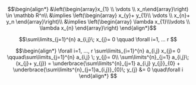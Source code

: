 

$$\begin{align*}
&\left(\begin{array}x_{1} \\ \vdots \\ x_n\end{array}\right) \in \mathbb R^n\\
&\implies \left(\begin{array}
x_{y}+ y_{1}\\ \vdots \\ x_{n}+ y_n
\end{array}\right)\\
&\implies \left(\begin{array}
\lambda x_{1}\\\vdots \\ \lambda x_{n}
\end{array}\right)
\end{align*}$$

$$\sum\limits_{j=1}^{n} a_{i,j}\; x_{j}= 0 \qquad \forall i=1, ... r $$


$$\begin{align*}
\forall i=1, ..., r \sum\limits_{i=1}^{n} a_{i,j} x_{j}= 0 \qquad\sum\limits_{j=1}^{n} a_{i,j} \; y_{j}= 0\\
\sum\limits^{n}_{j=1} a_{i,j}\; (x_{j}+ y_{j}) = \underbrace{\sum\limits^{n}_{j=1} a_{i,j} y_{j}}_{0} + \underbrace{\sum\limits^{n}_{j=1}a_{i,j}}_{0}\; y_{j} &= 0 \quad\forall i
\end{align*}
$$



